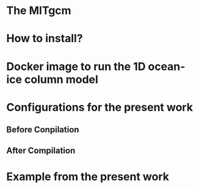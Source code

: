 <h1> The MITgcm</h1>
<h1>How to install?</h1>
<h1>Docker image to run the 1D ocean-ice column model</h1>
<h1>Configurations for the present work</h1>
<h2>Before Conpilation</h2>
<h2>After Compilation</h2>
<h1>Example from the present work</h1>
